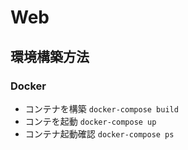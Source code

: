 # Web
## 環境構築方法
### Docker
- コンテナを構築
```docker-compose build```
- コンテを起動
```docker-compose up```
- コンテナ起動確認
```docker-compose ps```
